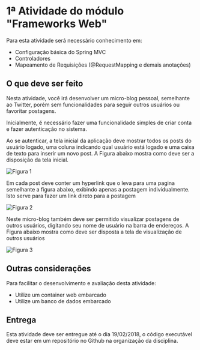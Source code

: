 # 1ª Atividade do módulo "Frameworks Web"

Para esta atividade será necessário conhecimento em:

- Configuração básica do Spring MVC
- Controladores
- Mapeamento de Requisições (@RequestMapping e demais anotações)

## O que deve ser feito

Nesta atividade, você irá desenvolver um micro-blog pessoal, semelhante ao Twitter, porém sem funcionalidades para seguir outros usuários ou favoritar postagens.

Inicialmente, é necessário fazer uma funcionalidade simples de criar conta e fazer autenticação no sistema.

Ao se autenticar, a tela inicial da aplicação deve mostrar todos os posts do usuário logado, uma coluna indicando qual usuário está logado e uma caixa de texto para inserir um novo post. A Figura abaixo mostra como deve ser a disposição da tela inicial.

![Figura 1](https://i.imgur.com/JLsBT7A.png)

Em cada post deve conter um hyperlink que o leva para uma pagina semelhante a figura abaixo, exibindo apenas a postagem individualmente. Isto serve para fazer um link direto para a postagem

![Figura 2](https://i.imgur.com/v2fjXx0.png)

Neste micro-blog também deve ser permitido visualizar postagens de outros usuários, digitando seu nome de usuário na barra de endereços. A Figura abaixo mostra como deve ser disposta a tela de visualização de outros usuários

![Figura 3](https://i.imgur.com/WiyUsCh.png)

## Outras considerações

Para facilitar o desenvolvimento e avaliação desta atividade:

- Utilize um container web embarcado
- Utilize um banco de dados embarcado

## Entrega

Esta atividade deve ser entregue até o dia 19/02/2018, o código executável deve estar em um repositório no Github na organização da disciplina.

